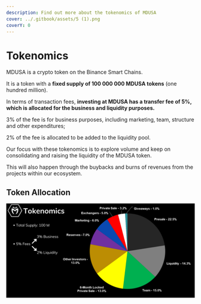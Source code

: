 ```yaml
---
description: Find out more about the tokenomics of MDUSA
cover: ../.gitbook/assets/5 (1).png
coverY: 0
---
```


# Tokenomics

MDUSA is a crypto token on the Binance Smart Chains.

It is a token with a **fixed supply of 100 000 000 MDUSA tokens** (one hundred million).

In terms of transaction fees, **investing at MDUSA has a transfer fee of 5%, which is allocated for the business and liquidity purposes.**

3% of the fee is for business purposes, including marketing, team, structure and other expenditures;

2% of the fee is allocated to be added to the liquidity pool.

Our focus with these tokenomics is to explore volume and keep on consolidating and raising the liquidity of the MDUSA token.

This will also happen through the buybacks and burns of revenues from the projects within our ecosystem. &#x20;

## Token Allocation

![](../.gitbook/assets/tokenomics.png)

